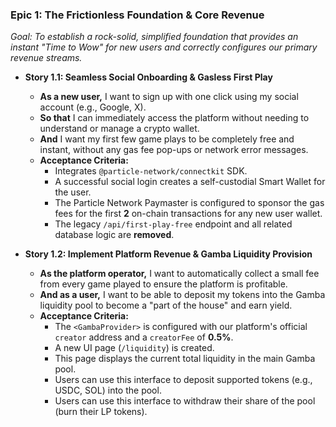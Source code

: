 ### **Epic 1: The Frictionless Foundation & Core Revenue**
*Goal: To establish a rock-solid, simplified foundation that provides an instant "Time to Wow" for new users and correctly configures our primary revenue streams.*

*   **Story 1.1: Seamless Social Onboarding & Gasless First Play**
    *   **As a new user,** I want to sign up with one click using my social account (e.g., Google, X).
    *   **So that** I can immediately access the platform without needing to understand or manage a crypto wallet.
    *   **And** I want my first few game plays to be completely free and instant, without any gas fee pop-ups or network error messages.
    *   **Acceptance Criteria:**
        *   Integrates `@particle-network/connectkit` SDK.
        *   A successful social login creates a self-custodial Smart Wallet for the user.
        *   The Particle Network Paymaster is configured to sponsor the gas fees for the first **2** on-chain transactions for any new user wallet.
        *   The legacy `/api/first-play-free` endpoint and all related database logic are **removed**.

*   **Story 1.2: Implement Platform Revenue & Gamba Liquidity Provision**
    *   **As the platform operator,** I want to automatically collect a small fee from every game played to ensure the platform is profitable.
    *   **And as a user,** I want to be able to deposit my tokens into the Gamba liquidity pool to become a "part of the house" and earn yield.
    *   **Acceptance Criteria:**
        *   The `<GambaProvider>` is configured with our platform's official `creator` address and a `creatorFee` of **0.5%**.
        *   A new UI page (`/liquidity`) is created.
        *   This page displays the current total liquidity in the main Gamba pool.
        *   Users can use this interface to deposit supported tokens (e.g., USDC, SOL) into the pool.
        *   Users can use this interface to withdraw their share of the pool (burn their LP tokens).
